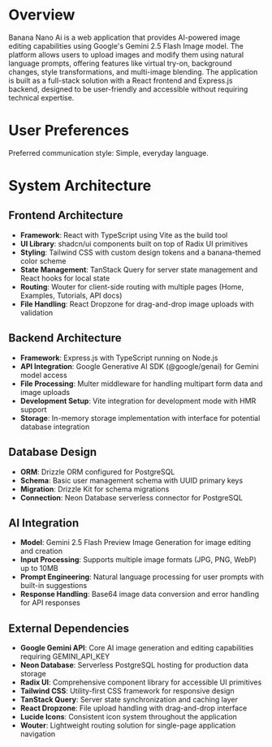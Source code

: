 # Overview

Banana Nano Ai is a web application that provides AI-powered image editing capabilities using Google's Gemini 2.5 Flash Image model. The platform allows users to upload images and modify them using natural language prompts, offering features like virtual try-on, background changes, style transformations, and multi-image blending. The application is built as a full-stack solution with a React frontend and Express.js backend, designed to be user-friendly and accessible without requiring technical expertise.

# User Preferences

Preferred communication style: Simple, everyday language.

# System Architecture

## Frontend Architecture
- **Framework**: React with TypeScript using Vite as the build tool
- **UI Library**: shadcn/ui components built on top of Radix UI primitives
- **Styling**: Tailwind CSS with custom design tokens and a banana-themed color scheme
- **State Management**: TanStack Query for server state management and React hooks for local state
- **Routing**: Wouter for client-side routing with multiple pages (Home, Examples, Tutorials, API docs)
- **File Handling**: React Dropzone for drag-and-drop image uploads with validation

## Backend Architecture
- **Framework**: Express.js with TypeScript running on Node.js
- **API Integration**: Google Generative AI SDK (@google/genai) for Gemini model access
- **File Processing**: Multer middleware for handling multipart form data and image uploads
- **Development Setup**: Vite integration for development mode with HMR support
- **Storage**: In-memory storage implementation with interface for potential database integration

## Database Design
- **ORM**: Drizzle ORM configured for PostgreSQL
- **Schema**: Basic user management schema with UUID primary keys
- **Migration**: Drizzle Kit for schema migrations
- **Connection**: Neon Database serverless connector for PostgreSQL

## AI Integration
- **Model**: Gemini 2.5 Flash Preview Image Generation for image editing and creation
- **Input Processing**: Supports multiple image formats (JPG, PNG, WebP) up to 10MB
- **Prompt Engineering**: Natural language processing for user prompts with built-in suggestions
- **Response Handling**: Base64 image data conversion and error handling for API responses

## External Dependencies

- **Google Gemini API**: Core AI image generation and editing capabilities requiring GEMINI_API_KEY
- **Neon Database**: Serverless PostgreSQL hosting for production data storage
- **Radix UI**: Comprehensive component library for accessible UI primitives
- **Tailwind CSS**: Utility-first CSS framework for responsive design
- **TanStack Query**: Server state synchronization and caching layer
- **React Dropzone**: File upload handling with drag-and-drop interface
- **Lucide Icons**: Consistent icon system throughout the application
- **Wouter**: Lightweight routing solution for single-page application navigation